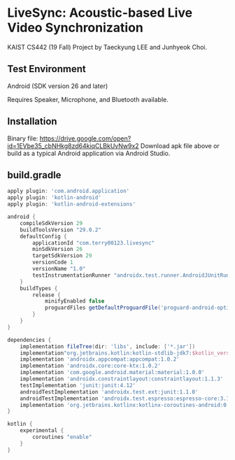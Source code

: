 # LiveSync: Acoustic-based Live Video Synchronization

KAIST CS442 (19 Fall) Project by Taeckyung LEE and Junhyeok Choi.

## Test Environment

Android (SDK version 26 and later)

Requires Speaker, Microphone, and Bluetooth available.

## Installation

Binary file: https://drive.google.com/open?id=1EVbe35_cbNHkg8zd64kiqCLBkUvNw9x2
Download apk file above or build as a typical Android application via Android Studio.

## build.gradle

```groovy
apply plugin: 'com.android.application'
apply plugin: 'kotlin-android'
apply plugin: 'kotlin-android-extensions'

android {
    compileSdkVersion 29
    buildToolsVersion "29.0.2"
    defaultConfig {
        applicationId "com.terry00123.livesync"
        minSdkVersion 26
        targetSdkVersion 29
        versionCode 1
        versionName "1.0"
        testInstrumentationRunner "androidx.test.runner.AndroidJUnitRunner"
    }
    buildTypes {
        release {
            minifyEnabled false
            proguardFiles getDefaultProguardFile('proguard-android-optimize.txt'), 'proguard-rules.pro'
        }
    }
}

dependencies {
    implementation fileTree(dir: 'libs', include: ['*.jar'])
    implementation"org.jetbrains.kotlin:kotlin-stdlib-jdk7:$kotlin_version"
    implementation 'androidx.appcompat:appcompat:1.0.2'
    implementation 'androidx.core:core-ktx:1.0.2'
    implementation 'com.google.android.material:material:1.0.0'
    implementation 'androidx.constraintlayout:constraintlayout:1.1.3'
    testImplementation 'junit:junit:4.12'
    androidTestImplementation 'androidx.test.ext:junit:1.1.0'
    androidTestImplementation 'androidx.test.espresso:espresso-core:3.1.1'
    implementation 'org.jetbrains.kotlinx:kotlinx-coroutines-android:0.30.1-eap13'
}

kotlin {
    experimental {
        coroutines "enable"
    }
}
```
